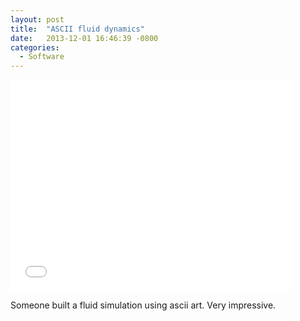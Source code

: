 ```yaml
---
layout: post
title:  "ASCII fluid dynamics"
date:   2013-12-01 16:46:39 -0800
categories:
  - Software
---
```


<iframe class="embedly-embed" src="//cdn.embedly.com/widgets/media.html?src=https%3A%2F%2Fwww.youtube.com%2Fembed%2FQMYfkOtYYlg%3Ffeature%3Doembed&url=https%3A%2F%2Fwww.youtube.com%2Fwatch%3Fv%3DQMYfkOtYYlg&image=https%3A%2F%2Fi.ytimg.com%2Fvi%2FQMYfkOtYYlg%2Fhqdefault.jpg&key=d815972c91e546edb5d2d02e509f8b1c&type=text%2Fhtml&schema=youtube" width="450" height="338" scrolling="no" frameborder="0" allowfullscreen></iframe>

Someone built a fluid simulation using ascii art. Very impressive. 
